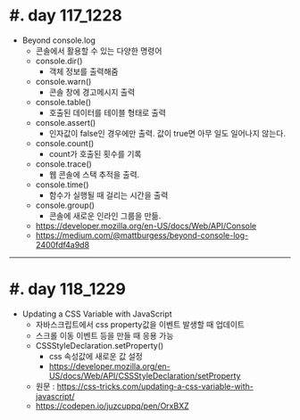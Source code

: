 #. day 117_1228
===============
* Beyond console.log
    * 콘솔에서 활용할 수 있는 다양한 명령어
    * console.dir()
        * 객체 정보를 출력해줌
    * console.warn()
        * 콘솔 창에 경고메시지 출력
    * console.table()
        * 호출된 데이터를 테이블 형태로 출력
    * console.assert()
        * 인자값이 false인 경우에만 출력. 값이 true면 아무 일도 일어나지 않는다.
    * console.count()
        * count가 호출된 횟수를 기록
    * console.trace()
        * 웹 콘솔에 스택 추적을 출력.
    * console.time()
        * 함수가 실행될 때 걸리는 시간을 출력
    * console.group()
        * 콘솔에 새로운 인라인 그룹을 만듦.
    * https://developer.mozilla.org/en-US/docs/Web/API/Console
    * https://medium.com/@mattburgess/beyond-console-log-2400fdf4a9d8

---------------------------------
#. day 118_1229
===============
* Updating a CSS Variable with JavaScript
    * 자바스크립트에서 css property값을 이벤트 발생할 때 업데이트
    * 스크롤 이동 이벤트 등을 만들 때 응용 가능
    * CSSStyleDeclaration.setProperty()
        * css 속성값에 새로운 값 설정
        * https://developer.mozilla.org/en-US/docs/Web/API/CSSStyleDeclaration/setProperty
    * 원문 : https://css-tricks.com/updating-a-css-variable-with-javascript/
    * https://codepen.io/juzcuppq/pen/OrxBXZ
